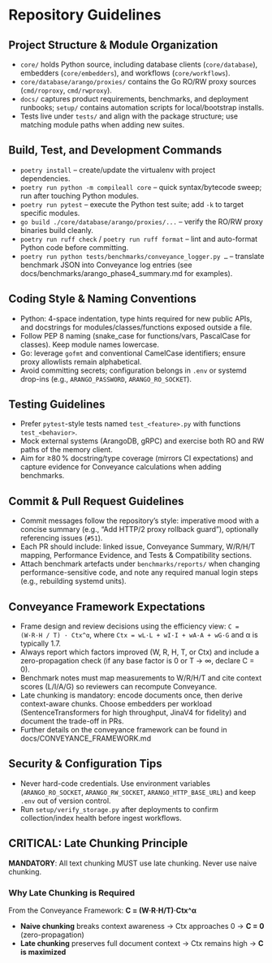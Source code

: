 # Repository Guidelines

## Project Structure & Module Organization

- `core/` holds Python source, including database clients (`core/database`), embedders (`core/embedders`), and workflows (`core/workflows`).
- `core/database/arango/proxies/` contains the Go RO/RW proxy sources (`cmd/roproxy`, `cmd/rwproxy`).
- `docs/` captures product requirements, benchmarks, and deployment runbooks; `setup/` contains automation scripts for local/bootstrap installs.
- Tests live under `tests/` and align with the package structure; use matching module paths when adding new suites.

## Build, Test, and Development Commands

- `poetry install` – create/update the virtualenv with project dependencies.
- `poetry run python -m compileall core` – quick syntax/bytecode sweep; run after touching Python modules.
- `poetry run pytest` – execute the Python test suite; add `-k` to target specific modules.
- `go build ./core/database/arango/proxies/...` – verify the RO/RW proxy binaries build cleanly.
- `poetry run ruff check` / `poetry run ruff format` – lint and auto-format Python code before committing.
- `poetry run python tests/benchmarks/conveyance_logger.py …` – translate benchmark JSON into Conveyance log entries (see docs/benchmarks/arango_phase4_summary.md for examples).

## Coding Style & Naming Conventions

- Python: 4-space indentation, type hints required for new public APIs, and docstrings for modules/classes/functions exposed outside a file.
- Follow PEP 8 naming (snake_case for functions/vars, PascalCase for classes). Keep module names lowercase.
- Go: leverage `gofmt` and conventional CamelCase identifiers; ensure proxy allowlists remain alphabetical.
- Avoid committing secrets; configuration belongs in `.env` or systemd drop-ins (e.g., `ARANGO_PASSWORD`, `ARANGO_RO_SOCKET`).

## Testing Guidelines

- Prefer `pytest`-style tests named `test_<feature>.py` with functions `test_<behavior>`.
- Mock external systems (ArangoDB, gRPC) and exercise both RO and RW paths of the memory client.
- Aim for ≥80 % docstring/type coverage (mirrors CI expectations) and capture evidence for Conveyance calculations when adding benchmarks.

## Commit & Pull Request Guidelines

- Commit messages follow the repository’s style: imperative mood with a concise summary (e.g., “Add HTTP/2 proxy rollback guard”), optionally referencing issues (`#51`).
- Each PR should include: linked issue, Conveyance Summary, W/R/H/T mapping, Performance Evidence, and Tests & Compatibility sections.
- Attach benchmark artefacts under `benchmarks/reports/` when changing performance-sensitive code, and note any required manual login steps (e.g., rebuilding systemd units).

## Conveyance Framework Expectations

- Frame design and review decisions using the efficiency view: `C = (W·R·H / T) · Ctx^α`, where `Ctx = wL·L + wI·I + wA·A + wG·G` and α is typically 1.7.
- Always report which factors improved (W, R, H, T, or Ctx) and include a zero-propagation check (if any base factor is 0 or T → ∞, declare C = 0).
- Benchmark notes must map measurements to W/R/H/T and cite context scores (L/I/A/G) so reviewers can recompute Conveyance.
- Late chunking is mandatory: encode documents once, then derive context-aware chunks. Choose embedders per workload (SentenceTransformers for high throughput, JinaV4 for fidelity) and document the trade-off in PRs.
- Further details on the conveyance framework can be found in docs/CONVEYANCE_FRAMEWORK.md

## Security & Configuration Tips

- Never hard-code credentials. Use environment variables (`ARANGO_RO_SOCKET`, `ARANGO_RW_SOCKET`, `ARANGO_HTTP_BASE_URL`) and keep `.env` out of version control.
- Run `setup/verify_storage.py` after deployments to confirm collection/index health before ingest workflows.

## CRITICAL: Late Chunking Principle

**MANDATORY**: All text chunking MUST use late chunking. Never use naive chunking.

### Why Late Chunking is Required

From the Conveyance Framework: **C = (W·R·H/T)·Ctx^α**

- **Naive chunking** breaks context awareness → Ctx approaches 0 → **C = 0** (zero-propagation)
- **Late chunking** preserves full document context → Ctx remains high → **C is maximized**
